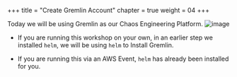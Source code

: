 +++
title = "Create Gremlin Account"
chapter = true
weight = 04
+++

Today we will be using Gremlin as our Chaos Engineering Platform. 
![image](/images/gremlin_mascot.png)

+ If you are running this workshop on your own, in an earlier step we installed `helm`, we will be using `helm` to Install Gremlin.

+ If you are running this via an AWS Event, `helm` has already been installed for you. 